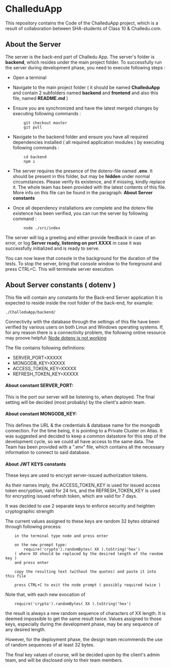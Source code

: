 
# ChalleduApp
This repository contains the Code of the ChalleduApp project, which is a result of collaboration between SHA-students of Class 10 &amp; Challedu.com.


## About the Server
The server is the back-end part of Challedu App.
The server's folder is **backend**, which resides under the main project folder. To successfully run the server during development phase, you need to execute following steps :
*   Open a terminal

*   Navigate to the main project folder ( it should be named **ChalleduApp** and contain 2 subfolders named **backend** and **frontend** and also this file, named **README.md** )

*   Ensure you are synchronized and have the latest merged changes by executing following commands :
```
        git checkout master
        git pull
```

*   Navigate to the backend folder and ensure you have all required dependencies installed ( all required application modules ) by executing following commands :
```
        cd backend
        npm i
```

*   The server requires the presence of the dotenv-file named **.env**. It should be present in this folder, but may be **hidden** under normal circumstances. Please verify its existence, and if missing, kindly replace it. The whole team has been provided with the latest contents of this file. More info on this file can be found in the paragraph: **About Server constants**

*   Once all dependency installations are complete and the dotenv file existence has been verified, you can run the server by following command :
```
        node ./src/index
```

The server will log a greeting and either provide feedback in case of an error, or log **Server ready, listening on port XXXX** in case it was successfully initialized and is ready to serve.

You can now leave that console in the background for the duration of the tests. To stop the server, bring that console window to the foreground and press CTRL+C. This will terminate server execution.



## About Server constants  ( dotenv )
This file will contain any constants for the Back-end Server application
It is expected to reside inside the root folder of the back-end, for example:
```
./ChalleduApp/backend/
```

Connectivity with the database through the settings of this file have been verified by various users on both Linux and Windows operating systems.
If, for any reason there is a connectivity problem, the following online resource may proove helpful: [Node dotenv is not working](http://stackoverflow.com/questions/26973484/ddg#43973629)


The file contains following definitions:
*   SERVER_PORT=XXXXX
*   MONGODB_KEY=XXXXX
*   ACCESS_TOKEN_KEY=XXXXX
*   REFRESH_TOKEN_KEY=XXXXX


#### About constant SERVER_PORT:
This is the port our server will be listening to, when deployed. The final setting will be decided (most probably) by the client's admin team.

#### About constant MONGODB_KEY:
This defines the URL & the credentials & database name for the mongodb connection.
For the time being, it is pointing to a Private Cluster on Atlas.
It was suggested and decided to keep a common datastore for this step of the development cycle, so we could all have access to the same data.
The Team has been provided with a ".env" file, which contains all the necessary information to connect to said database.

#### About JWT KEYS constants
These keys are used to encrypt server-issued authorization tokens.

As their names imply, the ACCESS_TOKEN_KEY is used for issued access token encryptiion, valid for 24 hrs, and the REFRESH_TOKEN_KEY is used for encrypting issued refresh token, which are valid for 7 days.

It was decided to use 2 separate keys to enforce security and heighten cryptographic strength

The current values assigned to these keys are random 32 bytes obtained through following process:
```
    in the terminal type node and press enter

    on the new prompt type:
        require('crypto').randomBytes( XX ).toString('hex')
    ( where XX should be replaced by the desired length of the random key )
    and press enter

    copy the resulting text (without the quotes) and paste it into this file

    press CTRL+C to exit the node prompt ( possibly required twice )
```

Note that, with each new evocation of
```
    require('crypto').randomBytes( XX ).toString('hex')
```
the result is always a new random sequence of characters of XX length. It is deemed impossible to get the same result twice.
Values assigned to those keys, especially during the development phase, may be any sequence of any desired length.

However, for the deployment phase, the design team recommends the use of random sequences of at least 32 bytes.

The final key values of course, will be decided upon by the client's admin team, and will be disclosed only to their team members.

